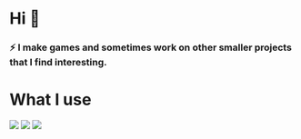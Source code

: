 # Hi 👋

### ⚡ I make games and sometimes work on other smaller projects that I find interesting.

# What I use
<img src="https://img.shields.io/badge/jetbrains-rider?style=for-the-badge&logo=rider&logoColor=white&labelColor=red&color=red"/> <img src="https://img.shields.io/badge/unreal-engine?style=for-the-badge&logo=unrealengine&logoColor=white&labelColor=black&color=black"/> <img src="https://img.shields.io/badge/-Visual%20Studio%20Code-007ACC?style=for-the-badge&logo=visual-studio-code&logoColor=white"/> 

